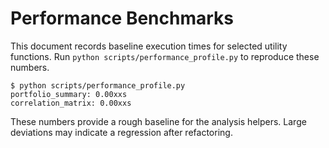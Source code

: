 # Performance Benchmarks

This document records baseline execution times for selected utility functions.
Run `python scripts/performance_profile.py` to reproduce these numbers.

```
$ python scripts/performance_profile.py
portfolio_summary: 0.00xxs
correlation_matrix: 0.00xxs
```

These numbers provide a rough baseline for the analysis helpers. Large
deviations may indicate a regression after refactoring.
